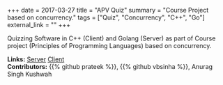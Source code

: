 +++
date = 2017-03-27
title = "APV Quiz"
summary = "Course Project based on concurrency."
tags = ["Quiz", "Concurrency", "C++", "Go"]
external_link = ""
+++

Quizzing Software in C++ (Client) and Golang (Server) as part of Course project
(Principles of Programming Languages) based on concurrency.


**Links:**
[Server](https://github.com/prateekkumarweb/apvquiz)
[Client](https://github.com/prateekkumarweb/apvquiz-client) \
**Contributors:**
{{% github prateek %}},
{{% github vbsinha %}},
Anurag Singh Kushwah
